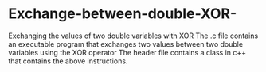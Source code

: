 # Exchange-between-double-XOR-
Exchanging the values of two double variables with XOR
The .c file contains an executable program that exchanges two values between two double variables using the XOR operator
The header file contains a class in c++ that contains the above instructions.
